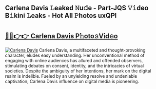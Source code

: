 ## Carlena Davis 𝙻eaked 𝙽u𝚍e - Part-JQS 𝚅𝚒deo B𝚒kini 𝙻eaks - Hot All 𝙿hotos uxQPl

# <h2><a href="http://ld593qb.urlbe.top/?page=Carlena+Davis">🔗🔗👉👉 Carlena Davis P𝚑oto𝚜Vid𝚎o</a></h2>

[![Carlena Davis](https://i.imgur.com/eBuTRDB.gif)](http://ld593qb.urlbe.top/?page=Carlena+Davis)
Carlena Davis, a multifaceted and thought-provoking character, eludes easy understanding. Her unconventional method of engaging with online audiences has allured and offended observers, stimulating debates on consent, identity, and the intricacies of virtual societies. Despite the ambiguity of her intentions, her mark on the digital realm is indelible. Fueled by an unyielding resolve and undeniable captivation, Carlena Davis influence on digital media is pioneering.

